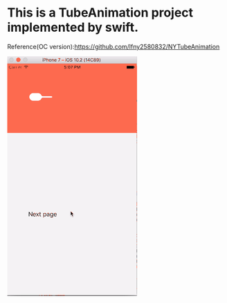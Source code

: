 # This is a TubeAnimation project implemented by swift.
Reference(OC version):https://github.com/lfny2580832/NYTubeAnimation

![git](https://github.com/hongbozheng/TubeAnimation/blob/master/tubeAnimation.gif)
